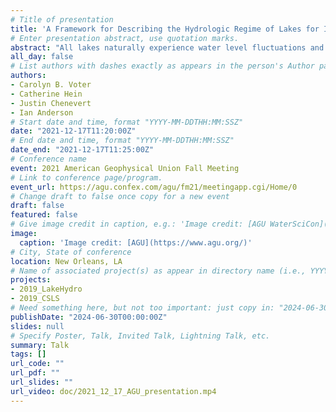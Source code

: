```yaml
---
# Title of presentation
title: 'A Framework for Describing the Hydrologic Regime of Lakes for Improved Water Quantity Management'
# Enter presentation abstract, use quotation marks.
abstract: "All lakes naturally experience water level fluctuations and it is well-understood that the amplitude and pattern of these fluctuations play a critical role in lake ecosystem processes, biodiversity, and function. Because of this, there is concern about how climate change, intensification of groundwater withdrawals, and other human alterations may disrupt natural lake water level fluctuations and what such disruptions may mean for lake ecosystems. Unfortunately, while lake water quality has long been a core focus of lake management, there are comparatively few tools for describing or setting goals related to lake water quantity.<br><br>The Natural Flow Regime paradigm, which describes the importance of the magnitude, frequency, duration, rate of change, and timing of flow in streams, has been transformational for guiding water quantity management related to streams. However, hydrologic metrics used to describe stream flow regimes do not necessarily translate well to lake water level fluctuations due to differences in lake hydrologic behavior such as longer time scales of flood pulses. Here, we show how the Natural Flow Regime paradigm can be extended to lakes and we provide examples of lake-appropriate hydrologic metrics that are related to lake ecosystem function. We then use this framework to evaluate and compare the hydrologic regimes of over 40 lakes in Wisconsin, USA to illustrate a range of possible lake hydrologic regimes and discuss implications for lake water quantity management. For example, shallow seepage lakes located higher in the landscape tend to experience larger magnitudes of water level fluctuations than deeper drainage lakes located lower in the landscape and may be more sensitive to human or climate alterations that affect water quantity. We suggest that this framework for describing lake hydrologic regimes is a critical advance toward improved, comprehensive water quantity management."
all_day: false
# List authors with dashes exactly as appears in the person's Author page (e.g., Carolyn B. Voter, Rachel Zobel)
authors:
- Carolyn B. Voter
- Catherine Hein
- Justin Chenevert
- Ian Anderson
# Start date and time, format "YYYY-MM-DDTHH:MM:SSZ"
date: "2021-12-17T11:20:00Z"
# End date and time, format "YYYY-MM-DDTHH:MM:SSZ"
date_end: "2021-12-17T11:25:00Z"
# Conference name
event: 2021 American Geophysical Union Fall Meeting
# Link to conference page/program.
event_url: https://agu.confex.com/agu/fm21/meetingapp.cgi/Home/0
# Change draft to false once copy for a new event
draft: false 
featured: false
# Give image credit in caption, e.g.: 'Image credit: [AGU WaterSciCon](https://www.agu.org/waterscicon)'
image:
  caption: 'Image credit: [AGU](https://www.agu.org/)'
# City, State of conference
location: New Orleans, LA
# Name of associated project(s) as appear in directory name (i.e., YYYYProjectStarted_ShortName)
projects:
- 2019_LakeHydro
- 2019_CSLS
# Need something here, but not too important: just copy in: "2024-06-30T00:00:00Z" or current date/time
publishDate: "2024-06-30T00:00:00Z"
slides: null
# Specify Poster, Talk, Invited Talk, Lightning Talk, etc.
summary: Talk
tags: [] 
url_code: ""
url_pdf: ""
url_slides: ""
url_video: doc/2021_12_17_AGU_presentation.mp4
---
```

